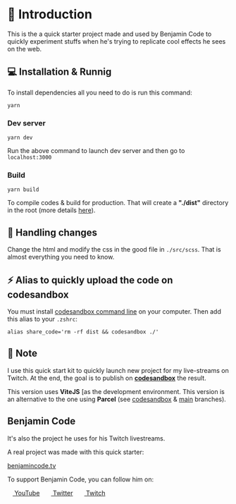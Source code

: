 # 🏁 Introduction

This is the a quick starter project made and used by Benjamin Code to quickly experiment stuffs when he's trying to replicate cool effects he sees on the web.

## 💻 Installation & Runnig

To install dependencies all you need to do is run this command:

```shell
yarn
```

### Dev server

```shell
yarn dev
```

Run the above command to launch dev server and then go to `localhost:3000`

### Build

```shell
yarn build
```

To compile codes & build for production. That will create a **"./dist"** directory in the root (more details [here](https://vitejs.dev/guide/build.html)).

## 🚧 Handling changes

Change the html and modify the css in the good file in `./src/scss`.
That is almost everything you need to know.

## ⚡ Alias to quickly upload the code on **codesandbox**

You must install [codesandbox command line](https://codesandbox.io/docs/environment) on your computer. Then add this alias to your `.zshrc`:

```shell
alias share_code='rm -rf dist && codesandbox ./'
```

## 📍 Note

I use this quick start kit to quickly launch new project for my live-streams on Twitch. At the end, the goal is to publish on **[codesandbox](https://codesandbox.io/)** the result.

This version uses **ViteJS** [as the development environment. This version is an alternative to the one using **Parcel** (see [codesandbox](https://github.com/bdebon/quick-parcel-project) & [main](https://github.com/bdebon/quick-parcel-project/tree/main) branches).

## Benjamin Code

It's also the project he uses for his Twitch livestreams.

A real project was made with this quick starter:

[benjamincode.tv](https://benjamincode.tv)

To support Benjamin Code, you can follow him on:

[<image src="https://upload.wikimedia.org/wikipedia/commons/thumb/0/09/YouTube_full-color_icon_%282017%29.svg/2560px-YouTube_full-color_icon_%282017%29.svg.png" height="12" /> YouTube](https://www.youtube.com/channel/UCLOAPb7ATQUs_nDs9ViLcMw) [<image src="https://upload.wikimedia.org/wikipedia/fr/thumb/c/c8/Twitter_Bird.svg/1200px-Twitter_Bird.svg.png" height="12" style="margin-left: 10px" /> Twitter](https://twitter.com/benjamincodeYT) [<image src="https://upload.wikimedia.org/wikipedia/commons/d/dd/LOGO_TWITCH_CAR_JE_LIVE_SUR_TWITCH_ET_J%27AI_60_000_ABONEE.png" height="12" style="margin-left: 10px" /> Twitch](https://www.twitch.tv/benjamincode)
